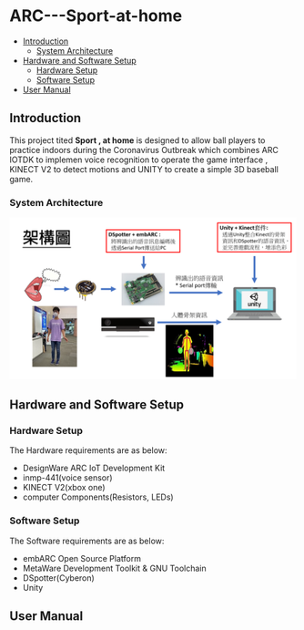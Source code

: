 # ARC---Sport-at-home

* [Introduction](#introduction)
	* [System Architecture](#system-architecture)
* [Hardware and Software Setup](#hardware-and-software-setup)
	* [Hardware Setup](#hardware-setup)
	* [Software Setup](#software-setup)
* [User Manual](#user-manual)

## Introduction
This project tited **Sport , at home** is designed to allow ball players to practice indoors during the Coronavirus Outbreak which combines ARC IOTDK to implemen voice recognition to operate the game interface , KINECT V2 to detect motions and UNITY to create a simple 3D baseball game.


### System Architecture
![1](image/system_architecture.PNG)  
## Hardware and Software Setup
### Hardware Setup
The Hardware requirements are as below:
- DesignWare ARC IoT Development Kit
- inmp-441(voice sensor)
- KINECT V2(xbox one)
- computer Components(Resistors, LEDs)

### Software Setup
The Software requirements are as below:
- embARC Open Source Platform
- MetaWare Development Toolkit & GNU Toolchain
- DSpotter(Cyberon)
- Unity

## User Manual
